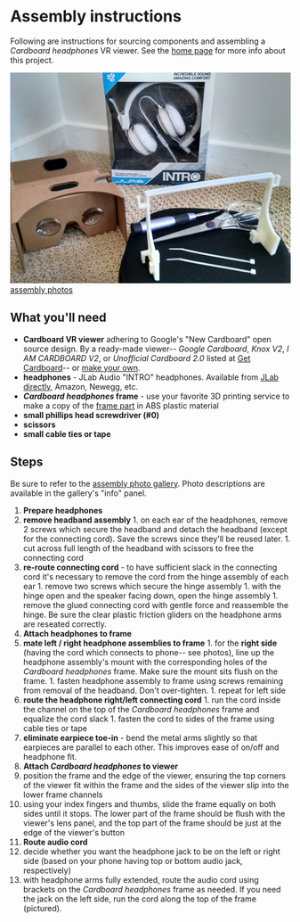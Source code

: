 # Assembly instructions

Following are instructions for sourcing components and assembling a _Cardboard headphones_ VR viewer.  See the [home page](../../../) for more info about this project.

[![Assembly cover](assembly_cover.jpg) assembly photos](https://goo.gl/photos/LNsYvQ1QFXjgn7276 "Go to assembly photo gallery")

## What you'll need

* **Cardboard VR viewer** adhering to Google's "New Cardboard" open source design.  By a ready-made viewer-- _Google Cardboard_, _Knox V2_, _I AM CARDBOARD V2_, or _Unofficial Cardboard 2.0_ listed at [Get Cardboard](https://www.google.com/get/cardboard/get-cardboard/)-- or [make your own](https://www.google.com/get/cardboard/manufacturers/).
* **headphones** - JLab Audio "INTRO" headphones.  Available from [JLab directly](http://www.jlabaudio.com/products/intro-on-ear-headphone?variant=940963049), Amazon, Newegg, etc.
* **_Cardboard headphones_ frame** - use your favorite 3D printing service to make a copy of the [frame part](cardboard_headphones_frame.stl) in ABS plastic material
* **small phillips head screwdriver (#0)**
* **scissors**
* **small cable ties or tape**

## Steps

Be sure to refer to the [assembly photo gallery](https://goo.gl/photos/LNsYvQ1QFXjgn7276).  Photo descriptions are available in the gallery's "info" panel.

1. **Prepare headphones**
  1. **remove headband assembly**
    1. on each ear of the headphones, remove 2 screws which secure the headband and detach the headband (except for the connecting cord).  Save the screws since they'll be reused later.
    1. cut across full length of the headband with scissors to free the connecting cord
  1. **re-route connecting cord** - to have sufficient slack in the connecting cord it's necessary to remove the cord from the hinge assembly of each ear
    1. remove two screws which secure the hinge assembly
    1. with the hinge open and the speaker facing down, open the hinge assembly
    1. remove the glued connecting cord with gentle force and reassemble the hinge.  Be sure the clear plastic friction gliders on the headphone arms are reseated correctly.
1. **Attach headphones to frame**
  1. **mate left / right headphone assemblies to frame**
    1. for the **right side** (having the cord which connects to phone-- see photos), line up the headphone assembly's mount with the corresponding holes of the _Cardboard headphones_ frame.  Make sure the mount sits flush on the frame.
    1. fasten headphone assembly to frame using screws remaining from removal of the headband.  Don't over-tighten.
    1. repeat for left side
  1. **route the headphone right/left connecting cord**
    1. run the cord inside the channel on the top of the _Cardboard headphones_ frame and equalize the cord slack
    1. fasten the cord to sides of the frame using cable ties or tape
  1. **eliminate earpiece toe-in** - bend the metal arms slightly so that earpieces are parallel to each other.  This improves ease of on/off and headphone fit.
1. **Attach _Cardboard headphones_ to viewer**
  1. position the frame and the edge of the viewer, ensuring the top corners of the viewer fit within the frame and the sides of the viewer slip into the lower frame channels
  1. using your index fingers and thumbs, slide the frame equally on both sides until it stops.  The lower part of the frame should be flush with the viewer's lens panel, and the top part of the frame should be just at the edge of the viewer's button
1. **Route audio cord**
  1. decide whether you want the headphone jack to be on the left or right side (based on your phone having top or bottom audio jack, respectively)
  1. with headphone arms fully extended, route the audio cord using brackets on the _Cardboard headphones_ frame as needed.  If you need the jack on the left side, run the cord along the top of the frame (pictured).
